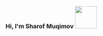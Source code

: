 ### Hi, I'm Sharof Muqimov <img src="[https://media.giphy.com/media/hvRJCLFzcasrR4i7z/giphy.gif](https://media4.giphy.com/media/v1.Y2lkPTc5MGI3NjExdTY3bTY4aHdlamVqYmM2N3FueWlrNjg4YjVlYmprcWo1ZmtqYzhjdSZlcD12MV9zdGlja2Vyc19zZWFyY2gmY3Q9cw/gM5qFksULw54NMWyry/giphy.webp)" width="60px">
